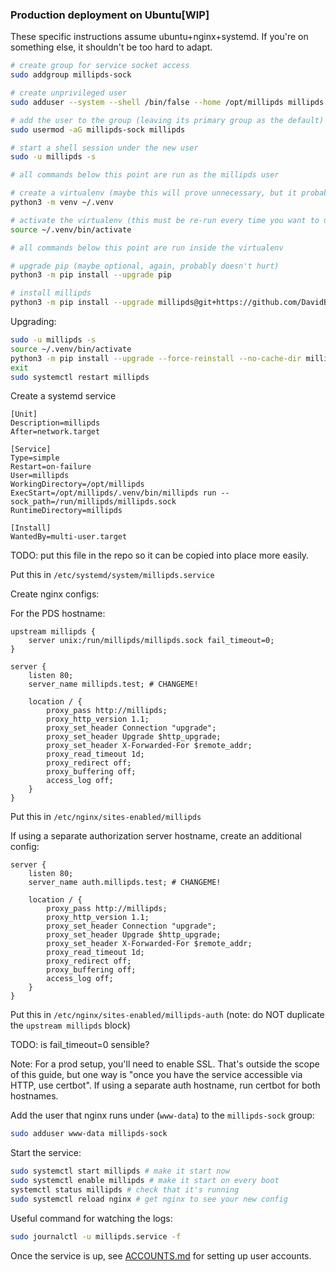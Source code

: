 
### Production deployment on Ubuntu[WIP]

These specific instructions assume ubuntu+nginx+systemd. If you're on something else, it shouldn't be too hard to adapt.

```sh
# create group for service socket access
sudo addgroup millipds-sock

# create unprivileged user
sudo adduser --system --shell /bin/false --home /opt/millipds millipds

# add the user to the group (leaving its primary group as the default)
sudo usermod -aG millipds-sock millipds

# start a shell session under the new user
sudo -u millipds -s

# all commands below this point are run as the millipds user

# create a virtualenv (maybe this will prove unnecessary, but it probably doesn't hurt)
python3 -m venv ~/.venv

# activate the virtualenv (this must be re-run every time you want to use it)
source ~/.venv/bin/activate

# all commands below this point are run inside the virtualenv

# upgrade pip (maybe optional, again, probably doesn't hurt)
python3 -m pip install --upgrade pip

# install millipds
python3 -m pip install --upgrade millipds@git+https://github.com/DavidBuchanan314/millipds
```

Upgrading:

```sh
sudo -u millipds -s
source ~/.venv/bin/activate
python3 -m pip install --upgrade --force-reinstall --no-cache-dir millipds@git+https://github.com/DavidBuchanan314/millipds
exit
sudo systemctl restart millipds
```

Create a systemd service

```
[Unit]
Description=millipds
After=network.target

[Service]
Type=simple
Restart=on-failure
User=millipds
WorkingDirectory=/opt/millipds
ExecStart=/opt/millipds/.venv/bin/millipds run --sock_path=/run/millipds/millipds.sock
RuntimeDirectory=millipds

[Install]
WantedBy=multi-user.target
```

TODO: put this file in the repo so it can be copied into place more easily.

Put this in `/etc/systemd/system/millipds.service`

Create nginx configs:

For the PDS hostname:
```
upstream millipds {
	server unix:/run/millipds/millipds.sock fail_timeout=0;
}

server {
	listen 80;
	server_name millipds.test; # CHANGEME!

	location / {
		proxy_pass http://millipds;
		proxy_http_version 1.1;
		proxy_set_header Connection "upgrade";
		proxy_set_header Upgrade $http_upgrade;
		proxy_set_header X-Forwarded-For $remote_addr;
		proxy_read_timeout 1d;
		proxy_redirect off;
		proxy_buffering off;
		access_log off;
	}
}
```

Put this in `/etc/nginx/sites-enabled/millipds`

If using a separate authorization server hostname, create an additional config:
```
server {
	listen 80;
	server_name auth.millipds.test; # CHANGEME!

	location / {
		proxy_pass http://millipds;
		proxy_http_version 1.1;
		proxy_set_header Connection "upgrade";
		proxy_set_header Upgrade $http_upgrade;
		proxy_set_header X-Forwarded-For $remote_addr;
		proxy_read_timeout 1d;
		proxy_redirect off;
		proxy_buffering off;
		access_log off;
	}
}
```

Put this in `/etc/nginx/sites-enabled/millipds-auth` (note: do NOT duplicate the `upstream millipds` block)

TODO: is fail_timeout=0 sensible?

Note: For a prod setup, you'll need to enable SSL. That's outside the scope of this guide, but one way is "once you have the service accessible via HTTP, use certbot". If using a separate auth hostname, run certbot for both hostnames.

Add the user that nginx runs under (`www-data`) to the `millipds-sock` group:

```sh
sudo adduser www-data millipds-sock
```

Start the service:

```sh
sudo systemctl start millipds # make it start now
sudo systemctl enable millipds # make it start on every boot
systemctl status millipds # check that it's running
sudo systemctl reload nginx # get nginx to see your new config
```

Useful command for watching the logs:
```sh
sudo journalctl -u millipds.service -f
```

Once the service is up, see [ACCOUNTS.md](./ACCOUNTS.md) for setting up user accounts.
